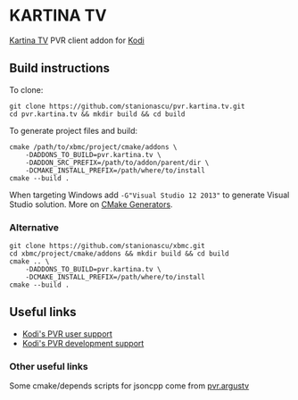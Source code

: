 # KARTINA TV
[Kartina TV](http://kartina.tv/) PVR client addon for [Kodi](http://kodi.tv)

## Build instructions

To clone:
```
git clone https://github.com/stanionascu/pvr.kartina.tv.git
cd pvr.kartina.tv && mkdir build && cd build
```

To generate project files and build: 
```
cmake /path/to/xbmc/project/cmake/addons \
	-DADDONS_TO_BUILD=pvr.kartina.tv \
	-DADDON_SRC_PREFIX=/path/to/addon/parent/dir \
	-DCMAKE_INSTALL_PREFIX=/path/where/to/install
cmake --build .
```

When targeting Windows add `-G"Visual Studio 12 2013"` to generate Visual Studio solution.
More on [CMake Generators](http://www.cmake.org/cmake/help/v3.3/manual/cmake-generators.7.html).

### Alternative

```
git clone https://github.com/stanionascu/xbmc.git
cd xbmc/project/cmake/addons && mkdir build && cd build
cmake .. \
	-DADDONS_TO_BUILD=pvr.kartina.tv \
	-DCMAKE_INSTALL_PREFIX=/path/where/to/install
cmake --build .
``` 

## Useful links

* [Kodi's PVR user support](http://forum.kodi.tv/forumdisplay.php?fid=167)
* [Kodi's PVR development support](http://forum.kodi.tv/forumdisplay.php?fid=136)

### Other useful links
Some cmake/depends scripts for jsoncpp come from [pvr.argustv](https://github.com/kodi-pvr/pvr.argustv)